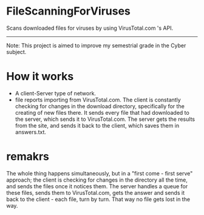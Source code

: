 # FileScanningForViruses
Scans downloaded files for viruses by using VirusTotal.com 's API.
____________________________________________________________________

Note: This project is aimed to improve my semestrial grade in the Cyber subject.

# How it works
 - A client-Server type of network.
 - file reports importing from VirusTotal.com.
The client is constantly checking for changes in the download directory, specifically for the creating of new files there.
It sends every file that had downloaded to the server, which sends it to VirusTotal.com.
The server gets the results from the site, and sends it back to the client, which saves them in answers.txt.

# remakrs
The whole thing happens simultaneously, but in a "first come - first serve" approach;
the client is checking for changes in the directory all the time, and sends the files once it notices them.
The server handles a queue for these files, sends them to VirusTotal.com, gets the answer and sends it back to the client - each file, turn by turn.
That way no file gets lost in the way.
